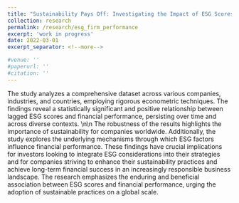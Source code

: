 ```yaml
---
title: "Sustainability Pays Off: Investigating the Impact of ESG Scores on Corporate Financial Performance Worldwide"
collection: research
permalink: /research/esg_firm_performance
excerpt: 'work in progress'
date: 2022-03-01
excerpt_separator: <!--more-->

#venue: ''
#paperurl: ''
#citation: ''
---
```

The study analyzes a comprehensive dataset across various companies, industries, and countries, employing rigorous econometric techniques. The findings reveal a statistically significant and positive relationship between lagged ESG scores and financial performance, persisting over time and across diverse contexts. \n\n The robustness of the results highlights the importance of sustainability for companies worldwide. Additionally, the study explores the underlying mechanisms through which ESG factors influence financial performance. These findings have crucial implications for investors looking to integrate ESG considerations into their strategies and for companies striving to enhance their sustainability practices and achieve long-term financial success in an increasingly responsible business landscape. The research emphasizes the enduring and beneficial association between ESG scores and financial performance, urging the adoption of sustainable practices on a global scale.